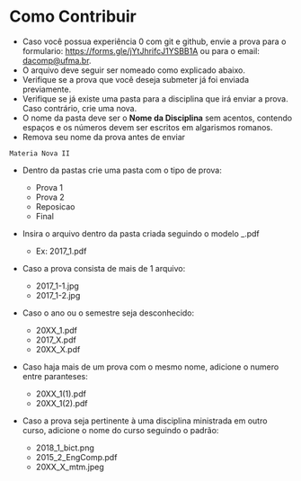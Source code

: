 # Como Contribuir 
* Caso você possua experiência 0 com git e github, envie a prova para o formulario: https://forms.gle/jYtJhrifcJ1YSBB1A ou para o email: dacomp@ufma.br.
* O arquivo deve seguir ser nomeado como explicado abaixo.
* Verifique se a prova que você deseja submeter já foi enviada previamente.
* Verifique se já existe uma pasta para a disciplina que irá enviar a prova. Caso contrário, crie uma nova.
* O nome da pasta deve ser o **Nome da Disciplina** sem acentos, contendo espaços e os números devem ser escritos em algarismos romanos.
* Remova seu nome da prova antes de enviar

```
Materia Nova II
```

* Dentro da pastas crie uma pasta com o tipo de prova:
   - Prova 1
   - Prova 2
   - Reposicao
   - Final

* Insira o arquivo dentro da pasta criada seguindo o modelo <nome>_<semestre>.pdf
   - Ex: 2017_1.pdf

* Caso a prova consista de mais de 1 arquivo:
   - 2017_1-1.jpg
   - 2017_1-2.jpg

* Caso o ano ou o semestre seja desconhecido:
   - 20XX_1.pdf
   - 2017_X.pdf
   - 20XX_X.pdf

* Caso haja mais de um prova com o mesmo nome, adicione o numero entre paranteses:
   - 20XX_1(1).pdf
   - 20XX_1(2).pdf
* Caso a prova seja pertinente à uma disciplina ministrada em outro curso, adicione o nome do curso seguindo o padrão:
   - 2018_1_bict.png
   - 2015_2_EngComp.pdf
   - 20XX_X_mtm.jpeg
